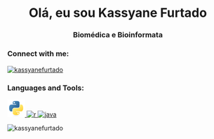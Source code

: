 <h1 align="center">Olá, eu sou Kassyane Furtado</h1>
<h3 align="center">Biomédica e Bioinformata </h3>



<h3 align="left">Connect with me:</h3>
<p align="left">
<a href="https://linkedin.com/in/kassyanefurtado" target="blank"><img align="center" src="https://raw.githubusercontent.com/rahuldkjain/github-profile-readme-generator/master/src/images/icons/Social/linked-in-alt.svg" alt="kassyanefurtado" height="30" width="40" /></a>
</p>

<h3 align="left">Languages and Tools:</h3>
<p align="left"> <a href="https://www.python.org" target="_blank" rel="noreferrer"> <img src="https://raw.githubusercontent.com/devicons/devicon/master/icons/python/python-original.svg" alt="python" width="40" height="40"/> </a> <a href="https://www.r-project.org/" target="_blank" rel="noreferrer"> <img src="https://www.r-project.org/logo/Rlogo.svg" alt="r" width="40" height="40"/> </a> <a href="https://www.linux.org/" tarrget="_blank" rel="noreferrer"> <img src="https://cdn.jsdelivr.net/gh/devicons/devicon@latest/icons/linux/linux-original.svg" alt="java" width="40" height="40"/> </p>
  
<p><img align="left" src="https://github-readme-stats.vercel.app/api/top-langs?username=kassyanefurtado&show_icons=true&locale=en&layout=compact" alt="kassyanefurtado" /></p>


